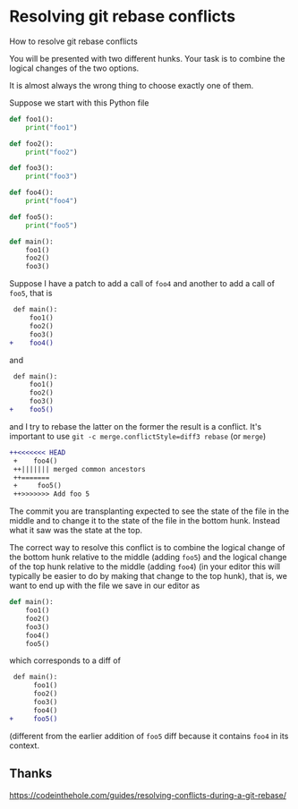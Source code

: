 # Resolving git rebase conflicts

How to resolve git rebase conflicts

You will be presented with two different hunks.  Your task is to
combine the logical changes of the two options.

It is almost always the wrong thing to choose exactly one of them.

Suppose we start with this Python file

```python
def foo1():
    print("foo1")

def foo2():
    print("foo2")

def foo3():
    print("foo3")

def foo4():
    print("foo4")

def foo5():
    print("foo5")

def main():
    foo1()
    foo2()
    foo3()
```

Suppose I have a patch to add a call of `foo4` and another to
add a call of `foo5`, that is

```diff
 def main():
     foo1()
     foo2()
     foo3()
+    foo4()
```
and

```diff
 def main():
     foo1()
     foo2()
     foo3()
+    foo5()
```

and I try to rebase the latter on the former the result is a conflict.
It's important to use `git -c merge.conflictStyle=diff3 rebase` (or
`merge`)

```diff
++<<<<<<< HEAD
 +    foo4()
 ++||||||| merged common ancestors
 ++=======
 +     foo5()
 ++>>>>>>> Add foo 5
```

The commit you are transplanting expected to see the state of the file
in the middle and to change it to the state of the file in the bottom
hunk.  Instead what it saw was the state at the top.

The correct way to resolve this conflict is to combine the logical
change of the bottom hunk relative to the middle (adding `foo5`) and
the logical change of the top hunk relative to the middle (adding
`foo4`) (in your editor this will typically be easier to do by making
that change to the top hunk), that is, we want to end up with the file
we save in our editor as

```python
def main():
    foo1()
    foo2()
    foo3()
    foo4()
    foo5()
```
which corresponds to a diff of
```diff
 def main():
      foo1()
      foo2()
      foo3()
      foo4()
+     foo5()
```
(different from the earlier addition of `foo5` diff because it
contains `foo4` in its context.


## Thanks

https://codeinthehole.com/guides/resolving-conflicts-during-a-git-rebase/
